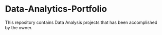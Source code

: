 # Data-Analytics-Portfolio
This repository contains Data Analysis projects that has been accomplished by the owner.
